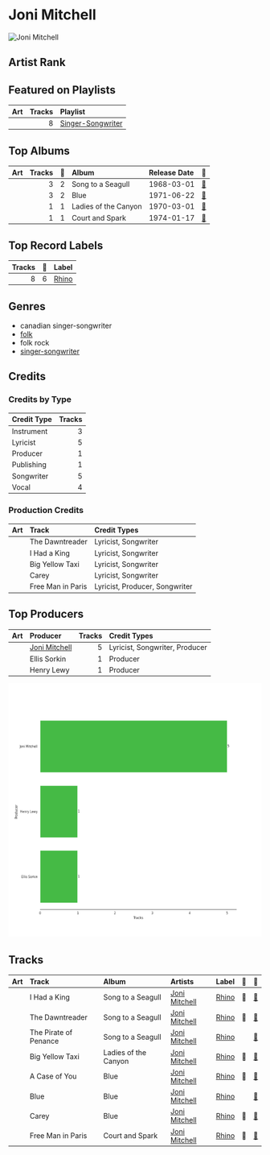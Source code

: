 
# Joni Mitchell


<img src="https://i.scdn.co/image/68cfb061951dbd44c95422a54cb70baec0722ca3" alt="Joni Mitchell" width="100" />

## Artist Rank


## Featured on Playlists
| Art | Tracks | Playlist |
|:---|---:|:---|
| <img src="https://mosaic.scdn.co/640/ab67616d0000b273022b4010e20659300f42c375ab67616d0000b2730e402844f1b6be3102d339f2ab67616d0000b2733378545422c5257483f6230eab67616d0000b273db9c8abe838bbfb28ed5cc06" alt="" width="50" /> | 8 | [Singer-Songwriter](../../playlists/singer-songwriter/overview.md) |

## Top Albums

| Art | Tracks | 💚 | Album | Release Date | 🔗 |
|:---|---:|---:|:---|:---|:---|
| <img src="https://i.scdn.co/image/ab67616d0000b273b4844a368bd9679f1db5a4fb" alt="" width="50" /> | 3 | 2 | Song to a Seagull | 1968-03-01 | [🔗](https://open.spotify.com/album/6rg3WTvmv68Vd6tgR0yS0E) |
| <img src="https://i.scdn.co/image/ab67616d0000b273e9f77be85457110ebf304da7" alt="" width="50" /> | 3 | 2 | Blue | 1971-06-22 | [🔗](https://open.spotify.com/album/1vz94WpXDVYIEGja8cjFNa) |
| <img src="https://i.scdn.co/image/ab67616d0000b2730058fcf8f649ae1b05f6c163" alt="" width="50" /> | 1 | 1 | Ladies of the Canyon | 1970-03-01 | [🔗](https://open.spotify.com/album/7JOdtLDLyXJIppDRB7kxr9) |
| <img src="https://i.scdn.co/image/ab67616d0000b273909f0333c8c1a821a7eea703" alt="" width="50" /> | 1 | 1 | Court and Spark | 1974-01-17 | [🔗](https://open.spotify.com/album/2akjxkzFolkeV72Yyv5KrM) |

## Top Record Labels

| Tracks | 💚 | Label |
|---:|---:|:---|
| 8 | 6 | [Rhino](../../labels/rhino/overview.md) |

## Genres

- canadian singer-songwriter
- [folk](../../genres/folk/overview.md)
- folk rock
- [singer-songwriter](../../genres/singer-songwriter/overview.md)

## Credits

### Credits by Type

| Credit Type | Tracks |
|:---|---:|
| Instrument | 3 |
| Lyricist | 5 |
| Producer | 1 |
| Publishing | 1 |
| Songwriter | 5 |
| Vocal | 4 |

### Production Credits

| Art | Track | Credit Types |
|:---|:---|:---|
| <img src="https://i.scdn.co/image/ab67616d0000b273b4844a368bd9679f1db5a4fb" alt="" width="50" /> | The Dawntreader | Lyricist, Songwriter |
| <img src="https://i.scdn.co/image/ab67616d0000b273b4844a368bd9679f1db5a4fb" alt="" width="50" /> | I Had a King | Lyricist, Songwriter |
| <img src="https://i.scdn.co/image/ab67616d0000b2730058fcf8f649ae1b05f6c163" alt="" width="50" /> | Big Yellow Taxi | Lyricist, Songwriter |
| <img src="https://i.scdn.co/image/ab67616d0000b273e9f77be85457110ebf304da7" alt="" width="50" /> | Carey | Lyricist, Songwriter |
| <img src="https://i.scdn.co/image/ab67616d0000b273909f0333c8c1a821a7eea703" alt="" width="50" /> | Free Man in Paris | Lyricist, Producer, Songwriter |

## Top Producers

| Art | Producer | Tracks | Credit Types |
|:---|:---|---:|:---|
| <img src="https://i.scdn.co/image/68cfb061951dbd44c95422a54cb70baec0722ca3" alt="" width="50" /> | [Joni Mitchell](overview.md) | 5 | Lyricist, Songwriter, Producer |
| | Ellis Sorkin | 1 | Producer |
| | Henry Lewy | 1 | Producer |

![Bar chart of top 3 producers](../../images/artists/joni_mitchell/producers.png)
## Tracks

| Art | Track | Album | Artists | Label | 💚 | 🔗 |
|:---|:---|:---|:---|:---|:---|:---|
| <img src="https://i.scdn.co/image/ab67616d0000b273b4844a368bd9679f1db5a4fb" alt="" width="50" /> | I Had a King | Song to a Seagull | [Joni Mitchell](overview.md) | [Rhino](../../labels/rhino) | 💚 | [🔗](https://open.spotify.com/track/6rj2z2taVIxPRnzx5LJkGm) |
| <img src="https://i.scdn.co/image/ab67616d0000b273b4844a368bd9679f1db5a4fb" alt="" width="50" /> | The Dawntreader | Song to a Seagull | [Joni Mitchell](overview.md) | [Rhino](../../labels/rhino) | 💚 | [🔗](https://open.spotify.com/track/0KE9YElZqPumrpm9ovtXlN) |
| <img src="https://i.scdn.co/image/ab67616d0000b273b4844a368bd9679f1db5a4fb" alt="" width="50" /> | The Pirate of Penance | Song to a Seagull | [Joni Mitchell](overview.md) | [Rhino](../../labels/rhino) | | [🔗](https://open.spotify.com/track/53QbBfo0PTUKfOBM0YoPU7) |
| <img src="https://i.scdn.co/image/ab67616d0000b2730058fcf8f649ae1b05f6c163" alt="" width="50" /> | Big Yellow Taxi | Ladies of the Canyon | [Joni Mitchell](overview.md) | [Rhino](../../labels/rhino) | 💚 | [🔗](https://open.spotify.com/track/6UkMcAA19lTdjs22jtB7o2) |
| <img src="https://i.scdn.co/image/ab67616d0000b273e9f77be85457110ebf304da7" alt="" width="50" /> | A Case of You | Blue | [Joni Mitchell](overview.md) | [Rhino](../../labels/rhino) | 💚 | [🔗](https://open.spotify.com/track/7shVwhUdVbHpykOfbzvDc1) |
| <img src="https://i.scdn.co/image/ab67616d0000b273e9f77be85457110ebf304da7" alt="" width="50" /> | Blue | Blue | [Joni Mitchell](overview.md) | [Rhino](../../labels/rhino) | | [🔗](https://open.spotify.com/track/1yWIsH3TC51gmzvQxZNCQC) |
| <img src="https://i.scdn.co/image/ab67616d0000b273e9f77be85457110ebf304da7" alt="" width="50" /> | Carey | Blue | [Joni Mitchell](overview.md) | [Rhino](../../labels/rhino) | 💚 | [🔗](https://open.spotify.com/track/11dUk8E2z8Oj1JURwl7GJd) |
| <img src="https://i.scdn.co/image/ab67616d0000b273909f0333c8c1a821a7eea703" alt="" width="50" /> | Free Man in Paris | Court and Spark | [Joni Mitchell](overview.md) | [Rhino](../../labels/rhino) | 💚 | [🔗](https://open.spotify.com/track/2by5mqpQ1ZP2G5FOIccMnu) |
